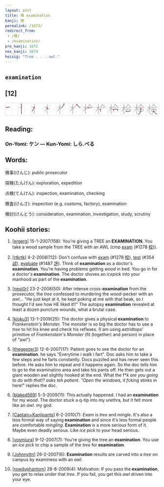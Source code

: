 ```yaml
---
layout: post
title: 検 examination
kanji: 検
permalink: /1673/
redirect_from:
 - /検/
 - /examination/
pre_kanji: 1672
nex_kanji: 1674
heisig: "Tree . . . awl."
---
```


## `examination`

## [12]

<div class="stroke"><img src="../images/E6A49C.png" /></div>

## Reading:

### On-Yomi: ケン &mdash; Kun-Yomi: しら.べる

## Words:

検事(けんじ): public prosecutor

探検(たんけん): exploration, expedition

点検(てんけん): inspection, examination, checking

検査(けんさ): inspection (e.g. customs, factory), examination

検討(けんとう): consideration, examination, investigation, study, scrutiny

## Koohii stories:

1) [<a href="http://kanji.koohii.com/profile/ergerg">ergerg</a>] 15-1-2007(158): You&#039;re giving a TREE an<strong> EXAMINATION</strong>. You take a wood sample from the TREE with an AWL (cmp <a href="../1278">exam</a> <span class="index">(#1278 <a href="http://jisho.org/kanji/details/校">校</a>)</span>). 

2) [<a href="http://kanji.koohii.com/profile/rtkrtk">rtkrtk</a>] 4-2-2008(112): Don&#039;t confuse with <a href="../1278">exam</a> <span class="index">(#1278 <a href="http://jisho.org/kanji/details/校">校</a>)</span>, <a href="../354">test</a> <span class="index">(#354 <a href="http://jisho.org/kanji/details/試">試</a>)</span>, <a href="../1487">evaluate</a> <span class="index">(#1487 <a href="http://jisho.org/kanji/details/評">評</a>)</span>. Think of<strong> examination</strong> as a doctor&#039;s<strong> examination</strong>. You&#039;re having problems getting <em>wood</em> in bed. You go in for a doctor&#039;s<strong> examination</strong>. The doctor shoves an <em>icepick</em> into your manhood as part of the<strong> examination</strong>. 

3) [<a href="http://kanji.koohii.com/profile/nest0r">nest0r</a>] 23-2-2008(50): After intense cross-<strong>examination</strong> from the prosecutor, the <em>tree</em> confessed to murdering the <em>wood</em>-pecker with an <em>awl</em>... &quot;He just kept at it, he kept poking at me with that beak, so I thought I&#039;d see how HE liked it!!&quot; The autopsy<strong> examination</strong> revealed at least a dozen puncture wounds, what a brutal case. 

4) [<a href="http://kanji.koohii.com/profile/kioku3">kioku3</a>] 13-1-2009(25): The doctor gives a physical<strong> examination</strong> to <em>Frankenstein&#039;s Monster.</em> The monster is so big the doctor has to use a <em>tree</em> to hit his knee and check his reflexes. (I am using astridtops&#039; primitive of <em>Frankenstein&#039;s Monster</em> (fit (together) and person) in place of &quot;awl&quot;). 

5) [<a href="http://kanji.koohii.com/profile/thegeezer3">thegeezer3</a>] 12-6-2007(17): Patient goes to see the doctor for an<strong> examination</strong>. he says &quot;Everytime i walk i fart&quot;. Doc asks him to take a few steps and he farts constantly. Docs puzzled and has never seen this before. He asks him to repeat and it happens again. So the doc tells him to go to the examinatino area and take his pants off. He then gets out a giant wooden awl slightly hooked at the end. What the f*<em>k are you going to do with that!? asks teh patient. &quot;Open the windows, it f</em>cking stinks in here!&quot; replies the doc. 

6) [<a href="http://kanji.koohii.com/profile/blaked569">blaked569</a>] 5-3-2009(11): This actually happened. I had an<strong> examination</strong> for my <em>wood</em>. The doctor stuck a q-tip into my urethra, but it felt more like an <em>awl</em>. my god. 

7) [<a href="http://kanji.koohii.com/profile/Captain+Kanjipants">Captain+Kanjipants</a>] 6-2-2010(7): <em>Exam</em> is <em>tree</em> and <em>mingle</em>. It&#039;s also a less formal way of saying<strong> examination</strong> and since it&#039;s less formal people are comfortable <em>mingling</em>.<strong> Examination</strong> is a more serious form of it. Maybe even deadly serious. Like <em>ice pick</em> to your head serious. 

8) [<a href="http://kanji.koohii.com/profile/vosmiura">vosmiura</a>] 9-12-2007(7): You&#039;re giving the tree an<strong> examination</strong>. You use an <em>ice pick</em> to chip a sample of the <em>tree</em> for<strong> examination</strong>. 

9) [<a href="http://kanji.koohii.com/profile/Johnnyltn">Johnnyltn</a>] 26-2-2007(6): <strong>Examination</strong> results are carved into a <em>tree</em> on campus by examiness with an <em>awl</em>. 

10) [<a href="http://kanji.koohii.com/profile/rowdyphantom">rowdyphantom</a>] 28-8-2009(4): Motivation: If you pass the<strong> examination</strong>, you get to relax under that <em>tree</em>. If you fail, you get this <em>awl</em> driven into your eye. 
